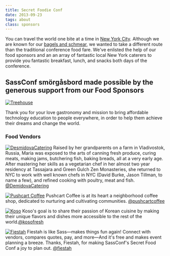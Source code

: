 ```yaml
---
title: Secret Foodie Conf
date: 2013-09-23
tags: about 
class: sponsors
---
```


You can travel the world one bite at a time in [New York City](/pages/nyc-primer). Although we are known for our [bagels and schmear](http://foursquare.com/sassconf/list/bagel--schmear), we wanted to take a different route than the traditional conference food fare. We've enlisted the help of our food sponsors and an an array of fantastic local New York caterers to provide you fantastic breakfast, lunch, and snacks both days of the conference.

## SassConf smörgåsbord made possible by the generous support from our Food Sponsors

[![Treehouse](/lib/img/sponsors/treehouse.png)](http://teamtreehouse.com)

Thank you for your love gastronomy and mission to bring affordable technology education to people everywhere, in order to help them achieve their dreams and change the world. 

### Food Vendors

[![DesmidovaCatering](/lib/img/food/demidova.jpg)](http://www.demidovacatering.com/)
Raised by her grandparents on a farm in Vladivostok, Russia, Maria was exposed to the arts of canning fresh produce, curing meats, making jams, butchering fish, baking breads, all at a very early age. After mastering her skills as a vegetarian chef in her almost two year residency at Tassajara and Green Gulch Zen Monasteries, she returned to NYC to work with well known chefs in NYC (David Burke, Jason Tillman, to name a few), and refined cooking with poultry, meat and fish. [@DemidovaCatering](https://twitter.com/DemidovaCatering)

[![Pushcart Coffee](http://www.pushcartcoffee.com/wp-content/themes/pushcart/images/logo.jpg)](http://www.pushcartcoffee.com/) Pushcart Coffee is at its heart a neighborhood coffee shop, dedicated to nurturing and cultivating communities. [@pushcartcoffee](https://twitter.com/pushcartcoffee)

[![Koso](http://www.kosocatering.com/images/koso_logo.png)](http://www.kosocatering.com/) Koso's goal is to share their passion of Korean cuisine by making their unique flavors and dishes more accessible to the rest of the world.[@kosofresh](https://twitter.com/kosofresh)

[![Fiestah](http://vpi.s3.amazonaws.com/12424.jpg)](http://fiestah.com) Fiestah is like Sass—makes things fun again! Connect with vendors, compares quotes, pay, and more—And it's free and makes event planning a breeze. Thanks, Fiestah, for making SassConf's Secret Food Conf a joy to plan out. [@fiestah](https://twitter.com/fiestah)
